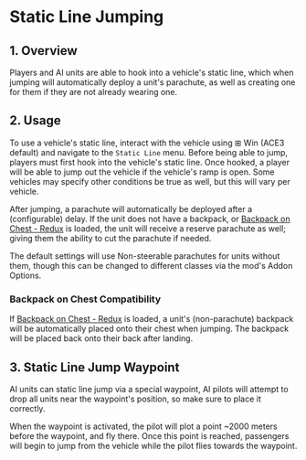 # Static Line Jumping

## 1. Overview

Players and AI units are able to hook into a vehicle's static line, which when jumping will automatically deploy a unit's parachute, as well as creating one for them if they are not already wearing one.

## 2. Usage

To use a vehicle's static line, interact with the vehicle using ⊞ Win (ACE3 default) and navigate to the `Static Line` menu. Before being able to jump, players must first hook into the vehicle's static line. Once hooked, a player will be able to jump out the vehicle if the vehicle's ramp is open. Some vehicles may specify other conditions be true as well, but this will vary per vehicle.

After jumping, a parachute will automatically be deployed after a (configurable) delay. If the unit does not have a backpack, or [Backpack on Chest - Redux](https://steamcommunity.com/sharedfiles/filedetails/?id=2372036642) is loaded, the unit will receive a reserve parachute as well; giving them the ability to cut the parachute if needed.

The default settings will use Non-steerable parachutes for units without them, though this can be changed to different classes via the mod's Addon Options.

### Backpack on Chest Compatibility

If [Backpack on Chest - Redux](https://steamcommunity.com/sharedfiles/filedetails/?id=2372036642) is loaded, a unit's (non-parachute) backpack will be automatically placed onto their chest when jumping. The backpack will be placed back onto their back after landing.

## 3. Static Line Jump Waypoint

AI units can static line jump via a special waypoint, AI pilots will attempt to drop all units near the waypoint's position, so make sure to place it correctly.

When the waypoint is activated, the pilot will plot a point \~2000 meters before the waypoint, and fly there. Once this point is reached, passengers will begin to jump from the vehicle while the pilot flies towards the waypoint.
